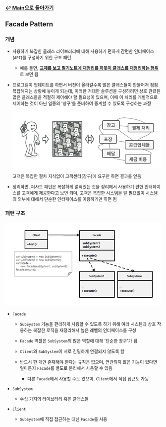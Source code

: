 ### [↩︎ Main으로 돌아가기](../../README.md)

## Facade Pattern

### 개념

- 사용하기 복잡한 클래스 라이브러리에 대해 사용하기 편하게 간편한 인터페이스(`API`)를 구성하기 위한 구조 패턴

  - 예를 들면, <b><u>교제를 보고 필기노트에 재정리를 하듯이 클래스를 재정리하는 행위</u></b>로 보면 됨

- 프로그램이 업데이트를 하면서 버전이 올라갈수록 많은 클래스들이 만들어져 점점 복잡해지는 상황에 놓이게 되는데,
  이러한 거대한 솔루션을 구성하려면 상호 관련된 많은 클래스들을 적절히 제어해야 할 필요성이 있으며,
  이때 이 처리를 개별적으로 제어하는 것이 아닌 일종의 '창구'를 준비하여 중계할 수 있도록 구성하는 과정

  ![facade_exmaple](../../image/facade_exmaple.png)

  고객은 복잡한 절차 지식없이 고객센터(창구)에 요구만 하면 결과를 얻음

- 정리하면, 퍼사드 패턴은 복잡하게 얽혀있는 것을 정리해서 사용하기 편한 인터페이스를 고객에게 제공한다고 보면 되며,
  고객은 복잡한 시스템을 알 필요없이 시스템의 외부에 대해서 단순한 인터페이스를 이용하기만 하면 됨

### 패턴 구조

<div align="center">
  <img src="../../image/facade.png">
</div>

- `Facade`

  - `SubSystem` 기능을 편리하게 사용할 수 있도록 하기 위해 여러 시스템과 상호 작용하는 복잡한 로직을 재정리해서 높은 레벨의 인터페이스를 구성

  - `Facade` 역할은 `SubSystem`의 많은 역할에 대해 '단순한 창구'가 됨

  - `Client`와 `SubSystem`이 서로 긴밀하게 연결되지 않도록 함

  - 반드시 한 개만 존재해야 한다는 규칙은 없으며, 연관되지 않은 기능이 있다면 얼마든지 `Facade`를 별도로 분리해서 사용할 수 있음

    - 다른 `Facade`에서 사용할 수도 있으며, `Client`에서 직접 접근도 가능

- `SubSystem`

  - 수십 가지의 라이브러리 혹은 클래스들

- `Client`

  - `SubSystem`에 직접 접근하는 대신 `Facade`를 사용
